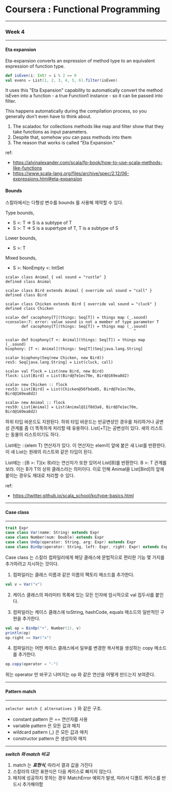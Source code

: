 # Coursera : Functional Programming

---
### Week 4
---

#### Eta expansion
Eta-expansion converts an expression of method type to an equivalent expression of function type.

```scala
def isEven(i: Int) = i % 2 == 0
val evens = List(1, 2, 3, 4, 5, 6).filter(isEven)
```

It uses this "Eta Expansion" capability to automatically convert the method isEven into a function - a true Function1 instance - so it can be passed into filter.

This happens automatically during the compilation process, so you generally don't even have to think about.

1. The scaladoc for collections methods like map and filter show that they take functions as input parameters.
2. Despite that, somehow you can pass methods into them
3. The reason that works is called "Eta Expansion."

ref:
- https://alvinalexander.com/scala/fp-book/how-to-use-scala-methods-like-functions
- https://www.scala-lang.org/files/archive/spec/2.12/06-expressions.html#eta-expansion

#### Bounds
스칼라에서는 다형성 변수를 bounds 를 사용해 제약할 수 있다.

Type bounds, 
- S <: T => S is a subtype of T
- S >: T => S is a supertype of T, T is a subtype of S

Lower bounds,
- S >: T

Mixed bounds,
- S >: NonEmpty <: IntSet

```
scala> class Animal { val sound = "rustle" }
defined class Animal

scala> class Bird extends Animal { override val sound = "call" }
defined class Bird

scala> class Chicken extends Bird { override val sound = "cluck" }
defined class Chicken

scala> def cacophony[T](things: Seq[T]) = things map (_.sound)
<console>:7: error: value sound is not a member of type parameter T
       def cacophony[T](things: Seq[T]) = things map (_.sound)
                                                        ^

scala> def biophony[T <: Animal](things: Seq[T]) = things map (_.sound)
biophony: [T <: Animal](things: Seq[T])Seq[java.lang.String]

scala> biophony(Seq(new Chicken, new Bird))
res5: Seq[java.lang.String] = List(cluck, call)

scala> val flock = List(new Bird, new Bird)
flock: List[Bird] = List(Bird@7e1ec70e, Bird@169ea8d2)

scala> new Chicken :: flock
res53: List[Bird] = List(Chicken@56fbda05, Bird@7e1ec70e, Bird@169ea8d2)

scala> new Animal :: flock
res59: List[Animal] = List(Animal@11f8d3a8, Bird@7e1ec70e, Bird@169ea8d2)
```

하위 타입 바운드도 지원된다. 하위 타입 바운드는 반공변성인 경우를 처리하거나 공변성 관계를 좀 더 똑똑하게 처리할 때 유용하다. List[+T]는 공변성이 있다. 새의 리스트는 동물의 리스트이기도 하다.

List에는 ::(elem T) 연산자가 있다. 이 연산자는 elem이 앞에 붙은 새 List를 반환한다. 이 새 List는 원래의 리스트와 같은 타입이 된다.

List에는 ::[B >: T](x: B)라는 연산자가 또한 있어서 List[B]를 반환한다. B >: T 관계를 보라. 이는 B가 T의 상위 클래스라는 의미이다. 이로 인해 Animal을 List[Bird]의 앞에 붙이는 경우도 제대로 처리할 수 있다.

ref:
- https://twitter.github.io/scala_school/ko/type-basics.html

---
#### Case class
---

```scala
trait Expr
case class Var(name: String) extends Expr
case class Number(num: Double) extends Expr
case class UnOp(operator: String, arg: Expr) extends Expr
case class BinOp(operator: String, left: Expr, right: Expr) extends Expr
```

Case class 는 스칼라 컴파일러에게 해당 클래스에 문법적으로 편리한 기능 몇 가지를 추가하려고 지시하는 것이다.

1. 컴파일러는 클래스 이름과 같은 이름의 팩토리 메소드를 추가한다.

```scala
val v = Var("x")
```

2. 케이스 클래스의 파라미터 목록에 있는 모든 인자에 암시적으로 val 접두사를 붙인다.

3. 컴파일러는 케이스 클래스에 toString, hashCode, equals 메소드의 일반적인 구현을 추가한다.

```scala
val op = BinOp("+", Number(1), v)
println(op)
op.right == Var("x")
```

4. 컴파일러는 어떤 케이스 클래스에서 일부를 변경한 복사복을 생성하는 copy 메소드를 추가한다.

```scala
op.copy(operator = "-")
```

위는 operator 만 바꾸고 나머지는 op 와 같은 연산을 어떻게 만드는지 보여준다.

---
#### Pattern match
---

```selector match { alternatives }``` 와 같은 구조.

- constant pattern 은 == 연산자를 사용
- variable pattern 은 모든 값과 매치
- wildcard pattern (_) 은 모든 값과 매치
- constructor pattern 은 생성자와 매치

---
***switch 와 match 비교***

1. match 는 ***표현식***, 따라서 결과 값을 가진다
2. 스칼라의 대안 표현식은 다음 케이스로 빠지지 않는다.
3. 매치에 성공하지 못하는 경우 MatchError 예외가 발생, 따라서 디폴트 케이스를 반드시 추가해야함


